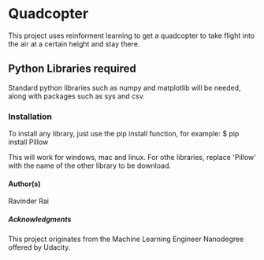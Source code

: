 # Quadcopter

This project uses reinforment learning to get a quadcopter to take flight into the air at a certain height and stay there.

## Python Libraries required
Standard python libraries such as numpy and matplotlib will be needed, along with packages such as sys and csv.

### Installation
To install any library, just use the pip install function, for example:
$ pip install Pillow

This will work for windows, mac and linux. For othe libraries, replace 'Pillow' with the name of the other library to be download.

#### Author(s)

Ravinder Rai

##### Acknowledgments
This project originates from the Machine Learning Engineer Nanodegree offered by Udacity. 
